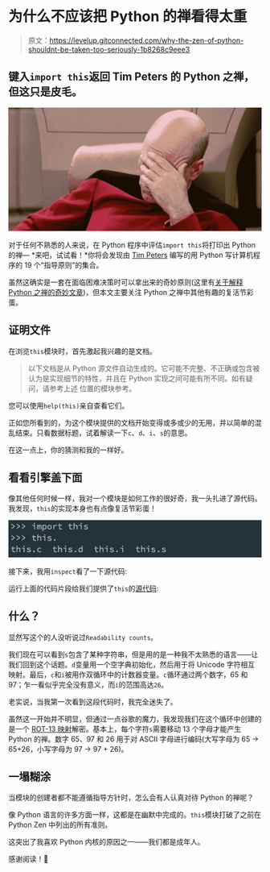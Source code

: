 # 为什么不应该把 Python 的禅看得太重

> 原文：<https://levelup.gitconnected.com/why-the-zen-of-python-shouldnt-be-taken-too-seriously-1b8268c9eee3>

## 键入`import this`返回 Tim Peters 的 Python 之禅，但这只是皮毛。

![](img/288bce9773674277cdd62058b3abc753.png)

对于任何不熟悉的人来说，在 Python 程序中评估`import this`将打印出 Python 的禅— *来吧，试试看！*你将会发现由 [Tim Peters](https://en.wikipedia.org/wiki/Tim_Peters_(software_engineer)) 编写的用 Python 写计算机程序的 19 个“指导原则”的集合。

虽然这确实是一套在面临困难决策时可以拿出来的奇妙原则(这里有[关于解释 Python 之禅的奇妙文章](https://medium.com/better-programming/contemplating-the-zen-of-python-186722b833e5))，但本文主要关注 Python 之禅中其他有趣的复活节彩蛋。

## 证明文件

在浏览`this`模块时，首先激起我兴趣的是文档。

> 以下文档是从 Python
> 源文件自动生成的。它可能不完整、不正确或包含被认为是实现细节的特性，并且在 Python
> 实现之间可能有所不同。如有疑问，请参考上述
> 位置的模块参考。

您可以使用`help(this)`亲自查看它们。

正如您所看到的，为这个模块提供的文档开始变得或多或少的无用，并以简单的混乱结束。只看数据标题，试着解读一下`c`、`d`、`i`、`s`的意思。

在这一点上，你的猜测和我的一样好。

## 看看引擎盖下面

像其他任何时候一样，我对一个模块是如何工作的很好奇，我一头扎进了源代码。我发现，`this`的实现本身也有点像复活节彩蛋！

![](img/69a8cec4f427baee030595fce9e9bb58.png)

接下来，我用`inspect`看了一下源代码:

运行上面的代码片段给我们提供了`this`的[源代码](https://github.com/python/cpython/blob/master/Lib/this.py):

## 什么？

显然写这个的人没听说过`Readability counts`。

我们现在可以看到`s`包含了某种字符串，但是用的是一种我不太熟悉的语言——让我们回到这个话题。`d`变量用一个空字典初始化，然后用于将 Unicode 字符相互映射。最后，`c`和`i`被用作双循环中的计数器变量。`c`循环通过两个数字，65 和 97；乍一看似乎完全没有意义，而`i`的范围高达`26`。

老实说，当我第一次看到这段代码时，我完全迷失了。

虽然这一开始并不明显，但通过一点谷歌的魔力，我发现我们在这个循环中创建的是一个 [ROT-13 映射](https://en.wikipedia.org/wiki/ROT13)解密。基本上，每个字符`s`需要移动 13 个字母才能产生 Python 的禅。数字 65、97 和 26 用于对 ASCII 字母进行编码(大写字母为 65 → 65+26，小写字母为 97 → 97 + 26)。

## 一塌糊涂

当模块的创建者都不能遵循指导方针时，怎么会有人认真对待 Python 的禅呢？

像 Python 语言的许多方面一样，这都是在幽默中完成的。`this`模块打破了之前在 Python Zen 中列出的所有准则。

这突出了我喜欢 Python 内核的原因之一——我们都是成年人。

感谢阅读！👋